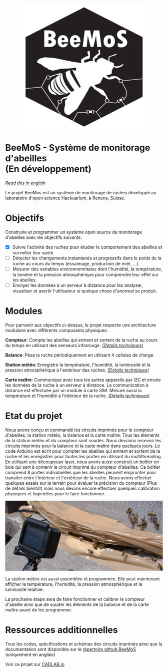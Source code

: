 <p align="center">
  <img width="400" height="400" src="common/images/logoBeeMoS.svg">
</p>

# BeeMoS - Système de monitorage d'abeilles<br/> (En développement)

*[Read this in english](README.md)*

Le projet BeeMos est un système de monitorage de ruches développé au laboratoire d'open science Hackuarium, à Renens, Suisse.

# Objectifs 
Construire et programmer un système open source de monitorage d'abeilles avec les objectifs suivants:

- [x] Suivre l'activité des ruches pour étudier le comportement des abeilles et surveiller leur santé.
- [ ] Détecter les changements instantanés et progressifs dans le poids de la ruche au cours du temps (essaimage, production de miel, ...).
- [ ] Mesurer des variables environnemntales dont l'humidité, la température, la lumière et la pression atmosphérique pour comprendre leur effet sur les abeilles.
- [ ] Envoyer les données à un serveur à distance pour les analyser, visualiser et avertir l'utilisateur si quelque chose d'anormal se produit.

# Modules
Pour parvenir aux objectifs ci-dessus, le projet respecte une architecture modulaire avec différents composants physiques:

**Compteur**: Compte les abeilles qui entrent et sortent de la ruche au cours du temps en utilisant des senseurs infrarouge. [_(Détails techniques_)](counter-i2c/README.md)

**Balance**: Pèse la ruche périodiquement en utilisant 4 cellules de charge.

**Station météo**: Enregistre la température, l'humidité, la luminosité et la pression atmosphérique à l'extérieur des ruches. [_(Détails techniques)_](weather-i2c/README.md)

**Carte maître**: Communique avec tous les autres appareils par I2C et envoie les données de la ruche à un serveur à distance. La communication à distance est effectuée par un module à carte SIM. Mesure aussi la température et l'humidité à l'intérieur de la ruche. [_(Détails techniques)_](master-simple/README.md)


# Etat du projet
Nous avons conçu et commandé les circuits imprimés pour le compteur d'abeilles, la station météo, la balance et la carte maître. Tous les éléments de la station météo et du compteur sont soudés. Nous devrions recevoir les circuits imprimés pour la balance et la carte maître dans quelques jours. Le code Arduino est écrit pour compter les abeilles qui entrent et sortent de la ruche et les enregistrer pour toutes les portes en utilisant du multithreading. En utilisant une découpeuse laser, nous avons aussi construit un boîtier en bois qui sert à contenir le circuit imprimé du compteur d'abeilles. Ce boîtier comprend 8 portes individuelles que les abeilles peuvent emprunter pour transiter entre l'intérieur et l'extérieur de la ruche. Nous avons effectué quelques essais sur le terrain pour évaluer la précision du compteur (Plus de détails bientôt) mais nous devons encore effectuer quelquec calibration physiques et logicielles pour le faire fonctionner.

<p align="center">
  <img width="800" src="common/images/CounterFieldTest.jpg">
</p>


La station météo est aussi assemblée et programmée. Elle peut maintenant afficher la température, l'humidité, la pression atmosphérique et la luminosité relative. 

La prochaine étape sera de faire fonctionner et calibrer le compteur d'abeille ainsi que de souder les éléments de la balance et de la carte maître avant de les programmer.

# Ressources additionnelles 

Tous les codes, spécifications et schémas des circuits imprimés ainsi que la documentation sont disponible sur le [répertoire github BeeMoS](https://github.com/Hackuarium/beemos) (uniquement en anglais)

Voir ce projet sur [CADLAB.io](https://cadlab.io/project/1029)
